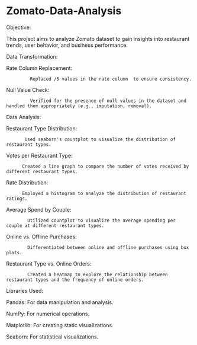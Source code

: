 # Zomato-Data-Analysis
Objective:

This project aims to analyze Zomato dataset to gain insights into restaurant trends, user behavior, and business performance.

Data Transformation:

Rate Column Replacement:

             Replaced /5 values in the rate column  to ensure consistency.

Null Value Check:

             Verified for the presence of null values in the dataset and handled them appropriately (e.g., imputation, removal).
Data Analysis:

Restaurant Type Distribution:

           Used seaborn's countplot to visualize the distribution of restaurant types.

Votes per Restaurant Type:

          Created a line graph to compare the number of votes received by different restaurant types.

Rate Distribution:

          Employed a histogram to analyze the distribution of restaurant ratings.

Average Spend by Couple:

            Utilized countplot to visualize the average spending per couple at different restaurant types.

Online vs. Offline Purchases:

            Differentiated between online and offline purchases using box plots.

Restaurant Type vs. Online Orders:

            Created a heatmap to explore the relationship between restaurant types and the frequency of online orders.

Libraries Used:

Pandas: For data manipulation and analysis.

NumPy: For numerical operations.

Matplotlib: For creating static visualizations.

Seaborn: For statistical visualizations.
